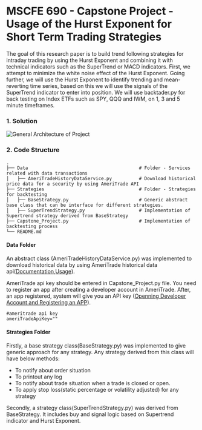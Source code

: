 # MSCFE 690 - Capstone Project - Usage of the Hurst Exponent for Short Term Trading Strategies

The goal of this research paper is to build trend following strategies for intraday
trading by using the Hurst Exponent and combining it with technical indicators such as
the SuperTrend or MACD indicators. First, we attempt to minimize the white noise effect
of the Hurst Exponent. Going further, we will use the Hurst Exponent to identify trending
and mean-reverting time series, based on this we will use the signals of the SuperTrend
indicator to enter into position. We will use backtader.py for back testing on Index ETFs
such as SPY, QQQ and IWM, on 1, 3 and 5 minute timeframes.

### 1. Solution
![General Architecture of Project](https://github.com/hasancakir92/Capstone/blob/master/General%20Architecture.jpg)
### 2. Code Structure

    .
    ├── Data                                         # Folder - Services related with data transactions
    │   ├── AmeriTradeHistoryDataService.py          # Download historical price data for a security by using AmeriTrade API
    ├── Strategies                                   # Folder - Strategies for backtesting
    │   ├── BaseStrategy.py                          # Generic abstract base class that can be interface for different strategies.
    │   ├── SuperTrendStrategy.py                    # Implementation of Supertrend strategy derived from BaseStrategy
    ├── Capstone_Project.py                          # Implementation of backtesting process
    └── README.md
#### Data Folder
An abstract class (AmeriTradeHistoryDataService.py) was implemented to download historical data by using AmeriTrade historical data api([Documentation](https://developer.tdameritrade.com/content/price-history-samples),[Usage](https://developer.tdameritrade.com/price-history/apis/get/marketdata/%7Bsymbol%7D/pricehistory)). 

AmeriTrade api key should be entered in Capstone_Project.py file. You need to register an app after creating a developer account in AmeriTrade. After, an app registered, system will give you an API key ([Openning Developer Account and Registering an APP](https://developer.tdameritrade.com/content/getting-started)).
```
#ameritrade api key
ameriTradeApiKey=""
```
#### Strategies Folder
Firstly, a base strategy class(BaseStrategy.py) was implemented to give generic approach for any strategy. Any strategy derived from this class will have below methods:
 - To notify about order situation
 - To printout any log
 - To notify about trade situation when a trade is closed or open.
 - To apply stop loss(static percentage or volatility adjusted) for any strategy
 
 Secondly, a strategy class(SuperTrendStrategy.py) was derived from BaseStrategy. It includes buy and signal logic based on Supertrend indicator and Hurst Exponent.
 
